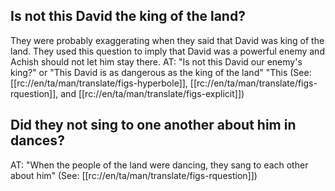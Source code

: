 ## Is not this David the king of the land? ##

They were probably exaggerating when they said that David was king of the land. They used this question to imply that David was a powerful enemy and Achish should not let him stay there. AT: "Is not this David our enemy's king?" or "This David is as dangerous as the king of the land"  "This (See: [[rc://en/ta/man/translate/figs-hyperbole]], [[rc://en/ta/man/translate/figs-rquestion]], and [[rc://en/ta/man/translate/figs-explicit]])

## Did they not sing to one another about him in dances? ##

AT: "When the people of the land were dancing, they sang to each other about him" (See: [[rc://en/ta/man/translate/figs-rquestion]])